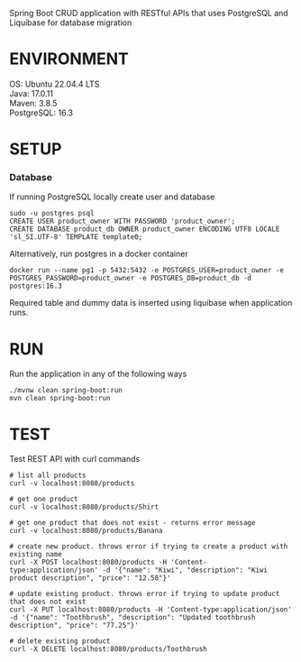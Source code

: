 Spring Boot CRUD application with RESTful APIs that uses PostgreSQL and Liquibase for database migration

# ENVIRONMENT
OS: Ubuntu 22.04.4 LTS\
Java: 17.0.11\
Maven: 3.8.5\
PostgreSQL: 16.3

# SETUP

### Database
If running PostgreSQL locally create user and database
```shell
sudo -u postgres psql
CREATE USER product_owner WITH PASSWORD 'product_owner';
CREATE DATABASE product_db OWNER product_owner ENCODING UTF8 LOCALE 'sl_SI.UTF-8' TEMPLATE template0;
```
Alternatively, run postgres in a docker container
```shell
docker run --name pg1 -p 5432:5432 -e POSTGRES_USER=product_owner -e POSTGRES_PASSWORD=product_owner -e POSTGRES_DB=product_db -d postgres:16.3
```
Required table and dummy data is inserted using liquibase when application runs.

# RUN
Run the application in any of the following ways
```shell
./mvnw clean spring-boot:run
mvn clean spring-boot:run
```

# TEST
Test REST API with curl commands

```shell
# list all products
curl -v localhost:8080/products

# get one product
curl -v localhost:8080/products/Shirt

# get one product that does not exist - returns error message
curl -v localhost:8080/products/Banana

# create new product. throws error if trying to create a product with existing name 
curl -X POST localhost:8080/products -H 'Content-type:application/json' -d '{"name": "Kiwi", "description": "Kiwi product description", "price": "12.58"}'

# update existing product. throws error if trying to update product that does not exist
curl -X PUT localhost:8080/products -H 'Content-type:application/json' -d '{"name": "Toothbrush", "description": "Updated toothbrush description", "price": "77.25"}'

# delete existing product
curl -X DELETE localhost:8080/products/Toothbrush
```
